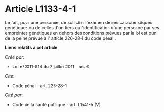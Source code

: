 # Article L1133-4-1

Le fait, pour une personne, de solliciter l'examen de ses caractéristiques génétiques ou de celles d'un tiers ou
l'identification d'une personne par ses empreintes génétiques en dehors des conditions prévues par la loi est puni de la
peine prévue à l'
article 226-28-1 du code pénal
.

**Liens relatifs à cet article**

_Créé par_:

  - Loi n°2011-814 du 7 juillet 2011 - art. 6

_Cite_:

  - Code pénal - art. 226-28-1

_Cité par_:

  - Code de la santé publique - art. L1541-5 (V)
